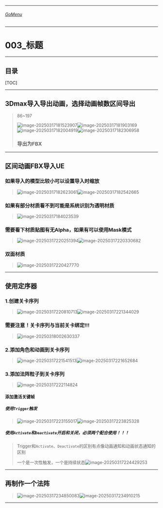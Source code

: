 

___________________________________________________________________________________________
###### [GoMenu](../UE_Effect_Menu.md)
___________________________________________________________________________________________
# 003_标题


___________________________________________________________________________________________


## 目录

[TOC]


------

## 3Dmax导入导出动画，选择动画帧数区间导出

> 86~197
>
> ![image-20250317181523907](./Image/UE_EffectBaseV003/image-20250317181523907.png)![image-20250317181903169](./Image/UE_EffectBaseV003/image-20250317181903169.png)![image-20250317182004919](./Image/UE_EffectBaseV003/image-20250317182004919.png)![image-20250317182306958](./Image/UE_EffectBaseV003/image-20250317182306958.png)
>
> ### 导出为FBX

------

## 区间动画FBX导入UE

### 如果导入的模型比较小可以设置导入时缩放

> ![image-20250317182623061](./Image/UE_EffectBaseV003/image-20250317182623061.png)![image-20250317182542665](./Image/UE_EffectBaseV003/image-20250317182542665.png)

### 如果有部分材质看不到可能是系统识别为透明材质

> ![image-20250317184023539](./Image/UE_EffectBaseV003/image-20250317184023539.png)

### 需要看下材质贴图有无Alpha，如果有可以使用Mask模式

> ![image-20250317220251394](./Image/UE_EffectBaseV003/image-20250317220251394.png)![image-20250317220330682](./Image/UE_EffectBaseV003/image-20250317220330682.png)

### 双面材质

> ![image-20250317220427770](./Image/UE_EffectBaseV003/image-20250317220427770.png)

------

## 使用定序器

### 1.创建关卡序列

> ![image-20250317220810713](./Image/UE_EffectBaseV003/image-20250317220810713.png)![image-20250317221344029](./Image/UE_EffectBaseV003/image-20250317221344029.png)

### 需要注意！关卡序列与当前关卡绑定!!!

> ![image-20250318002630337](./Image/UE_EffectBaseV003/image-20250318002630337.png)

### 2.添加角色和动画到关卡序列

> ![image-20250317221541513](./Image/UE_EffectBaseV003/image-20250317221541513.png)![image-20250317221652684](./Image/UE_EffectBaseV003/image-20250317221652684.png)

### 3.添加法阵粒子到关卡序列

> ![image-20250317222114824](./Image/UE_EffectBaseV003/image-20250317222114824.png)

#### 添加激活关键帧

##### 使用`Trigger`触发

> ![image-20250317223155017](./Image/UE_EffectBaseV003/image-20250317223155017.png)![image-20250317223825328](./Image/UE_EffectBaseV003/image-20250317223825328.png)

##### 使用`Activate`和`Deactivate`开启和关闭，必须两个配合使用！！！

> Trigger和`Activate`、`Deactivate`的区别有点像动画通知和动画状态通知的区别
>
> 一个是一次性触发，一个是持续状态![image-20250317224429253](./Image/UE_EffectBaseV003/image-20250317224429253.png)

------

## 再制作一个法阵

> ![image-20250317234850083](./Image/UE_EffectBaseV003/image-20250317234850083.png)![image-20250317234910215](./Image/UE_EffectBaseV003/image-20250317234910215.png)

------
